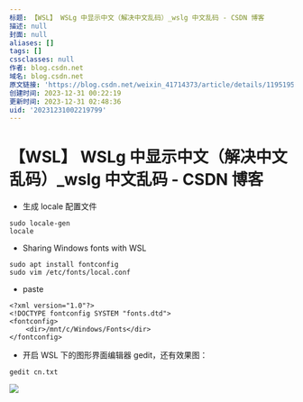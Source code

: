```yaml
---
标题: 【WSL】 WSLg 中显示中文（解决中文乱码）_wslg 中文乱码 - CSDN 博客
描述: null
封面: null
aliases: []
tags: []
cssclasses: null
作者: blog.csdn.net
域名: blog.csdn.net
原文链接: 'https://blog.csdn.net/weixin_41714373/article/details/119519589'
创建时间: 2023-12-31 00:22:19
更新时间: 2023-12-31 02:48:36
uid: '20231231002219799'
---
```


# 【WSL】 WSLg 中显示中文（解决中文乱码）_wslg 中文乱码 - CSDN 博客

- 生成 locale 配置文件

```
sudo locale-gen
locale

```

- Sharing Windows fonts with WSL

```
sudo apt install fontconfig
sudo vim /etc/fonts/local.conf

```

- paste

```
<?xml version="1.0"?>
<!DOCTYPE fontconfig SYSTEM "fonts.dtd">
<fontconfig>
    <dir>/mnt/c/Windows/Fonts</dir>
</fontconfig>

```

- 开启 WSL 下的图形界面编辑器 gedit，还有效果图：

```
gedit cn.txt

```

![](https://img-blog.csdnimg.cn/655f24dada204c2e90f4ed5164adc2a6.png)


